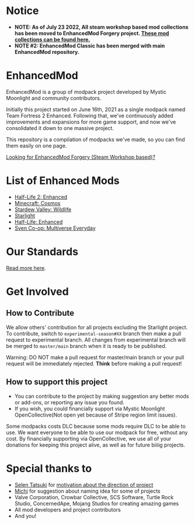 # Notice
* **NOTE: As of July 23 2022, All steam workshop based mod collections has been moved to EnhancedMod Forgery project. [These mod collections can be found here.](https://github.com/MysticMoonlight/EnhancedMod-Forgery)**
* **NOTE #2: EnhancedMod Classic has been merged with main EnhancedMod repository.**

# EnhancedMod
EnhancedMod is a group of modpack project developed by Mystic Moonlight and community contributors.

Initially this project started on June 16th, 2021 as a single modpack named Team Fortress 2 Enhanced.
Following that, we've continuously added improvements and expansions for more game support, and now we've consolidated it down to one massive project.

This repository is a compilation of modpacks we've made, so you can find them easily on one page.

[Looking for EnhancedMod Forgery (Steam Workshop based)?](https://github.com/MysticMoonlight/EnhancedModForgery)

# List of Enhanced Mods
* [Half-Life 2: Enhanced](https://github.com/MysticMoonlight/EnhancedMod/blob/main/hl2e/README.md)
* [Minecraft: Cosmos](https://github.com/MysticMoonlight/EnhancedMod/blob/main/cosmos/stable/README.md)
* [Stardew Valley: Wildlife](https://github.com/MysticMoonlight/EnhancedMod/blob/main/svwl/README.md)
* [Starlight](https://github.com/MysticMoonlight/StarlightMap)
* [Half-Life: Enhanced](https://github.com/MysticMoonlight/EnhancedMod/blob/main/hle/README.md)
* [Sven Co-op: Multiverse Everyday](https://github.com/MysticMoonlight/EnhancedMod/blob/main/sc/README.md)
   
# Our Standards
[Read more here](https://github.com/MysticMoonlight/EnhancedMod/blob/main/STANDARD.md).

# Get Involved
## How to Contribute
We allow others' contribution for all projects excluding the Starlight project. To contribute, switch to `experimental-season#XX` branch then make a pull request to experimental branch.
All changes from experimental branch will be merged to `master/main` branch when it is ready to be published.

Warning: DO NOT make a pull request for master/main branch or your pull request will be immediately rejected. **Think** before making a pull request!

## How to support this project
* You can contribute to the project by making suggestion any better mods or add-ons, or reporting any issue you found.
* If you wish, you could financially support via Mystic Moonlight OpenCollective(Not open yet because of Stripe region limit issues).

Some modpacks costs DLC because some mods require DLC to be able to use. We want everyone to be able to use our modpack for free, without any cost.
By financially supporting via OpenCollective, we use all of your donations for keeping this project alive, as well as for future biiiig projects.

# Special thanks to
* [Selen Tatsuki](https://twitter.com/Selen_Tatsuki) for [motivation about the direction of project](https://twitter.com/Selen_Tatsuki/status/1453444303968038913)
* [Michi](https://steamcommunity.com/profiles/76561198295898640) for suggestion about naming idea for some of projects
* Valve Corporation, Crowbar Collective, SCS Software, Turtle Rock Studio, ConcernedApe, Mojang Studios for creating amazing games
* All mod developers and project contributors
* And you!

<!-- Thank you as always for giving us a hope, Selen! -->
